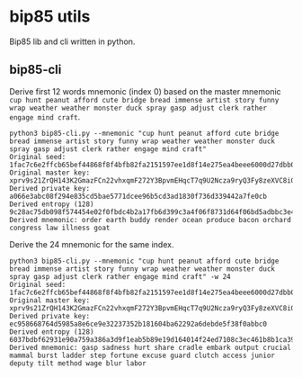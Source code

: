 # bip85 utils
Bip85 lib and cli written in python.

## bip85-cli

Derive first 12 words mnemonic (index 0) based on the master mnemonic `cup hunt peanut afford cute bridge bread immense artist story funny wrap weather weather monster duck spray gasp adjust clerk rather engage mind craft`.

```
python3 bip85-cli.py --mnemonic "cup hunt peanut afford cute bridge bread immense artist story funny wrap weather weather monster duck spray gasp adjust clerk rather engage mind craft"
Original seed: 1fac7c6e2ffcb65bef44868f8f4bfb82fa2151597ee1d8f14e275ea4beee6000d27dbb014ec1aeb16fc3011b7010a8332df43ba093c30e4e25c66e7a5d1358c9
Original master key: xprv9s21ZrQH143K2GmazFCn22vhxqmF272Y3BpvmEHqcT7q9U2Ncza9ryQ3Fy8zeXVC8iGzQ9rU5seNmLDb9rVUeQbJk9hZQeVXUU1gmTCGBzQ
Derived private key: a066e3abc08f294e835cd5bae5771dcee96b5cd3ad1830f736d339442a7fe0cb
Derived entropy (128) 9c28ac75db098f574454e02f0fbdc4b2a17fb6d399c3a4f06f8731d64f06bd5adbbc3e46842b707549de43c90a60653c64016e7d836f6e276135cf4b0a1f5d83
Derived mnemonic: order earth buddy render ocean produce bacon orchard congress law illness goat
```

Derive the 24 mnemonic for the same index.

```
python3 bip85-cli.py --mnemonic "cup hunt peanut afford cute bridge bread immense artist story funny wrap weather weather monster duck spray gasp adjust clerk rather engage mind craft" -w 24
Original seed: 1fac7c6e2ffcb65bef44868f8f4bfb82fa2151597ee1d8f14e275ea4beee6000d27dbb014ec1aeb16fc3011b7010a8332df43ba093c30e4e25c66e7a5d1358c9
Original master key: xprv9s21ZrQH143K2GmazFCn22vhxqmF272Y3BpvmEHqcT7q9U2Ncza9ryQ3Fy8zeXVC8iGzQ9rU5seNmLDb9rVUeQbJk9hZQeVXUU1gmTCGBzQ
Derived private key: ec958668764d5985a8e6ce9e32237352b181604ba62292a6debde5f38f0abbc0
Derived entropy (128) 6037bdbf62931e90a759a386a3d9f1eab5b89e19d164014f24ed7108c3ec461b8b1ca39513a57ada20cd276729295d0f2ca0151a034e3a1bfae507bc41469bc2
Derived mnemonic: gasp sadness hurt share cradle embark output crucial mammal burst ladder step fortune excuse guard clutch access junior deputy tilt method wage blur labor
```
